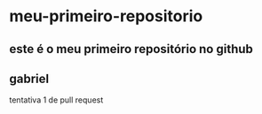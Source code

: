 # meu-primeiro-repositorio

## este é o meu primeiro repositório no github

## gabriel 

tentativa 1 de pull request
